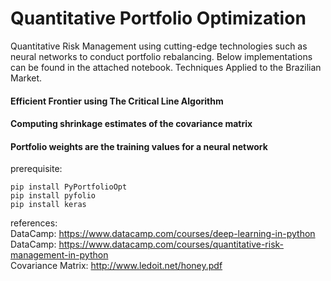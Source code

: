 # Quantitative Portfolio Optimization

Quantitative Risk Management using cutting-edge technologies such as neural networks to conduct portfolio rebalancing.
Below implementations can be found in the attached notebook. Techniques Applied to the Brazilian Market.

#### Efficient Frontier using The Critical Line Algorithm<br>

#### Computing shrinkage estimates of the covariance matrix<br>

#### Portfolio weights are the training values for a neural network<br>


prerequisite:
```
pip install PyPortfolioOpt
pip install pyfolio
pip install keras
```
references: <br>
DataCamp: https://www.datacamp.com/courses/deep-learning-in-python<br>
DataCamp: https://www.datacamp.com/courses/quantitative-risk-management-in-python<br>
Covariance Matrix: http://www.ledoit.net/honey.pdf<br>
